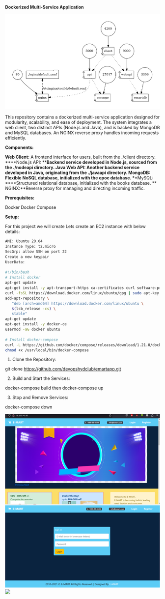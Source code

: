 **Dockerized Multi-Service Application**

![](images/docker-compose.png)

This repository contains a dockerized multi-service application designed for modularity, scalability, and ease of deployment. The system integrates a web client, two distinct APIs (Node.js and Java), and is backed by MongoDB and MySQL databases. An NGINX reverse proxy handles incoming requests efficiently.

**Components:**

**Web Client:** A frontend interface for users, built from the ./client directory. \***\*Node.js API: \*\***Backend service developed in Node.js, sourced from the ./nodeapi directory.
**Java Web API:** Another backend service developed in Java, originating from the ./javaapi directory.
**MongoDB:** Flexible NoSQL database, initialized with the epoc database. \***\*MySQL: \*\***Structured relational database, initialized with the books database.
** NGINX:**Reverse proxy for managing and directing incoming traffic.

**Prerequisites:**

Docker
Docker Compose

**Setup:**

For this project we will create Lets create an EC2 instance with below details:

```sh
AMI: Ubuntu 20.04
Instance Type: t2.micro
SecGrp: allow SSH on port 22
Create a new keypair
UserData:

#!/bin/bash
# Install docker
apt-get update
apt-get install -y apt-transport-https ca-certificates curl software-properties-common
curl -fsSL https://download.docker.com/linux/ubuntu/gpg | sudo apt-key add -
add-apt-repository \
   "deb [arch=amd64] https://download.docker.com/linux/ubuntu \
   $(lsb_release -cs) \
   stable"
apt-get update
apt-get install -y docker-ce
usermod -aG docker ubuntu

# Install docker-compose
curl -L https://github.com/docker/compose/releases/download/1.21.0/docker-compose-$(uname -s)-$(uname -m) -o /usr/local/bin/docker-compose
chmod +x /usr/local/bin/docker-compose

```

1. Clone the Repository:

git clone https://github.com/devopshydclub/emartapp.git

2. Build and Start the Services:

docker-compose build then docker-compose up

3. Stop and Remove Services:

docker-compose down

![](images/e-mart.png)
![](images/e-mart-1.png)
![](images/e-mar2.png)
